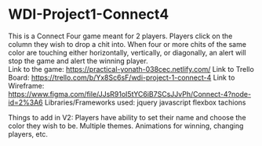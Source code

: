 # WDI-Project1-Connect4

This is a Connect Four game meant for 2 players.  Players click on the column they wish to drop a chit into.  When four or more chits of the same color are touching either horizontally, vertically, or diagonally, an alert will stop the game and alert the winning player.  
Link to the game: https://practical-yonath-038cec.netlify.com/
Link to Trello Board: https://trello.com/b/Yx8Sc6sF/wdi-project-1-connect-4
Link to Wireframe: https://www.figma.com/file/JJsR91oI5tYC6iB7SCsJJvPh/Connect-4?node-id=2%3A6
Libraries/Frameworks used:
  jquery
  javascript
  flexbox
  tachions
  
Things to add in V2:
  Players have ability to set their name and choose the color they wish to be.
  Multiple themes.
  Animations for winning, changing players, etc.
  
